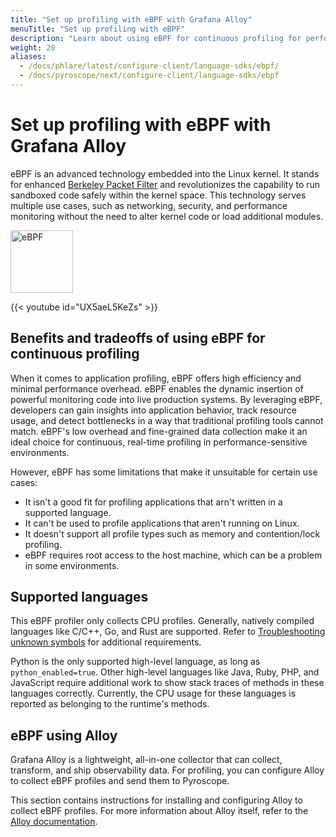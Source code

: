 ```yaml
---
title: "Set up profiling with eBPF with Grafana Alloy"
menuTitle: "Set up profiling with eBPF"
description: "Learn about using eBPF for continuous profiling for performance optimization."
weight: 20
aliases:
  - /docs/phlare/latest/configure-client/language-sdks/ebpf/
  - /docs/pyroscope/next/configure-client/language-sdks/ebpf
---
```


# Set up profiling with eBPF with Grafana Alloy

eBPF is an advanced technology embedded into the Linux kernel. It stands for enhanced [Berkeley Packet Filter](https://en.wikipedia.org/wiki/EBPF) and revolutionizes the capability to run sandboxed code safely within the kernel space. This technology serves multiple use cases, such as networking, security, and performance monitoring without the need to alter kernel code or load additional modules.

<img src="/media/docs/pyroscope/ebpf_logo_color_on_white.png" width="100px;" alt="eBPF"/>

{{< youtube id="UX5aeL5KeZs" >}}

## Benefits and tradeoffs of using eBPF for continuous profiling

When it comes to application profiling, eBPF offers high efficiency and minimal performance overhead.
eBPF enables the dynamic insertion of powerful monitoring code into live production systems.
By leveraging eBPF, developers can gain insights into application behavior, track resource usage, and detect bottlenecks in a way that traditional profiling tools cannot match.
eBPF's low overhead and fine-grained data collection make it an ideal choice for continuous, real-time profiling in performance-sensitive environments.

However, eBPF has some limitations that make it unsuitable for certain use cases:

- It isn't a good fit for profiling applications that arn't written in a supported language.
- It can't be used to profile applications that aren't running on Linux.
- It doesn't support all profile types such as memory and contention/lock profiling.
- eBPF requires root access to the host machine, which can be a problem in some environments.

## Supported languages

This eBPF profiler only collects CPU profiles. Generally, natively compiled languages like C/C++, Go, and Rust are supported. Refer to [Troubleshooting unknown symbols][troubleshooting] for additional requirements.

Python is the only supported high-level language, as long as `python_enabled=true`.
Other high-level languages like Java, Ruby, PHP, and JavaScript require additional work to show stack traces of methods in these languages correctly.
Currently, the CPU usage for these languages is reported as belonging to the runtime's methods.

## eBPF using Alloy

Grafana Alloy is a lightweight, all-in-one collector that can collect, transform, and ship observability data.
For profiling, you can configure Alloy to collect eBPF profiles and send them to Pyroscope.

This section contains instructions for installing and configuring Alloy to collect eBPF profiles.
For more information about Alloy itself, refer to the [Alloy documentation](https://grafana.com/docs/alloy/<ALLOY_VERSION>/).

[troubleshooting]: /docs/alloy/<ALLOY_VERSION>/reference/components/pyroscope/pyroscope.ebpf/#troubleshooting-unknown-symbols
